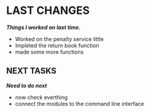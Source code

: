 # LAST CHANGES
***Things I worked on last time.***

- Worked on the penalty service little
- Impleted the return book function
- made some more functions

## NEXT TASKS
***Need to do next***

- now check everthing
- connect the modules to the command line interface